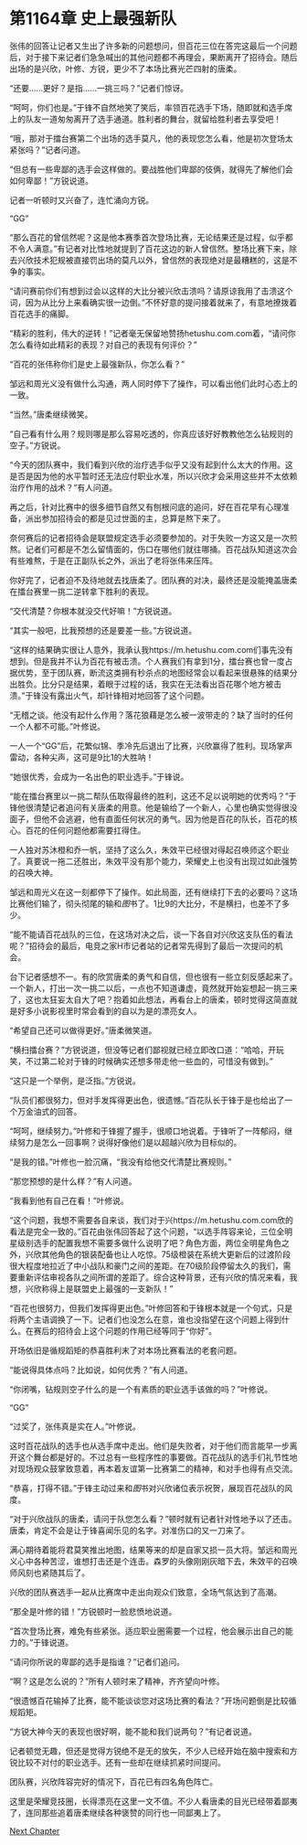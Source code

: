 # 第1164章 史上最强新队

张伟的回答让记者又生出了许多新的问题想问，但百花三位在答完这最后一个问题后，对于接下来记者们急急喊出的其他问题都不再理会，果断离开了招待会。随后出场的是兴欣，叶修、方锐，更少不了本场比赛光芒四射的唐柔。

“还要……更好？是指……一挑三吗？”记者们惊讶。

“呵呵，你们也是。”于锋不自然地笑了笑后，率领百花选手下场，随即就和选手席上的队友一道匆匆离开了选手通道。胜利者的舞台，就留给胜利者去享受吧！

“哦，那对于擂台赛第二个出场的选手莫凡，他的表现您怎么看，他是初次登场太紧张吗？”记者问道。

“但总有一些卑鄙的选手会这样做的。要战胜他们卑鄙的伎俩，就得先了解他们会如何卑鄙！”方锐说道。

记者一听顿时又兴奋了，连忙涌向方锐。

“GG”

“那么百花的曾信然呢？这是他本赛季首次登场比赛，无论结果还是过程，似乎都不令人满意。”有记者对比性地就提到了百花这边的新人曾信然。整场比赛下来，除去兴欣技术犯规被直接罚出场的莫凡以外，曾信然的表现绝对是最糟糕的，这是不争的事实。

“请问赛前你们有想到过会以这样的大比分被兴欣击溃吗？请原谅我用了击溃这个词，因为从比分上来看确实很一边倒。”不怀好意的提问接着就来了，有意地撩拨着百花选手的痛脚。

“精彩的胜利，伟大的逆转！”记者毫无保留地赞扬hetushu.com.com着，“请问你怎么看待如此精彩的表现？对自己的表现有何评价？”

“百花的张伟称你们是史上最强新队，你怎么看？”

邹远和周光义没有做什么沟通，两人同时停下了操作，可以看出他们此时心态上的一致。

“当然。”唐柔继续微笑。

“自己看有什么用？规则哪是那么容易吃透的，你真应该好好教教他怎么钻规则的空子。”方锐说。

“今天的团队赛中，我们看到兴欣的治疗选手似乎又没有起到什么太大的作用。这是否是因为他的水平暂时还无法应付职业水准，所以兴欣才会采用这些并不太依赖治疗作用的战术？”有人问道。

再之后，针对比赛中的很多细节自然又有刨根问底的追问，好在百花早有心理准备，派出参加招待会的都是见过世面的主，总算是熬下来了。

奈何赛后的记者招待会是联盟规定选手必须要参加的。对于失败一方这又是一次煎熬。记者们可都是不怎么留情面的，伤口在哪他们就往哪捅。百花战队知道这次会有些难熬，于是在正副队长之外，派出了老将张伟来压阵。

你好完了，记者迫不及待地就去找唐柔了。团队赛的对决，最终还是没能掩盖唐柔在擂台赛里一挑二逆转拿下胜利的表现。

“交代清楚？你根本就没交代好嘛！”方锐说道。

“其实一般吧，比我预想的还是要差一些。”方锐说道。

“这样的结果确实很让人意外，我承认我https://m.hetushu.com.com们事先没有想到。但是我并不认为百花有被击溃。个人赛我们有拿到1分，擂台赛也曾一度占据优势，至于团队赛，断流这类拥有秒杀点的地图经常会以看起来很悬殊的结果分出胜负。比分只是结果，着眼于过程的话，我实在无法看出百花哪个地方被击溃。”于锋没有露出火气，却针锋相对地回答了这个问题。

“无稽之谈。他没有起什么作用？落花狼藉是怎么被一波带走的？缺了当时的任何一个人都不可能。”叶修说。

一人一个“GG”后，花繁似锦、季冷先后退出了比赛，兴欣赢得了胜利。现场掌声雷动，各种尖声，这可是9比1的大胜呐！

“她很优秀，会成为一名出色的职业选手。”于锋说。

“能在擂台赛里以一挑二帮队伍取得最终的胜利，这还不足以说明她的优秀吗？”于锋他很清楚记者追问有关唐柔的用意。他是输给了一个新人，心里也确实觉得很没面子，但他不会逃避，他有直面任何状况的勇气。因为他是百花的队长，百花的核心。百花的任何问题他都需要扛得住。

一人独对苏沐橙和乔一帆，坚持了这么久，朱效平已经很对得起召唤师这个职业了。真要说一拖二还胜出，朱效平没有那个能力，荣耀史上也没有出现过如此强势的召唤大神。

邹远和周光义在这一刻都停下了操作。如此局面，还有继续打下去的必要吗？这场比赛他们输了，彻头彻尾的输和*图*书了。1比9的大比分，不是横扫，也差不了多少。

“能不能请百花战队的三位，在这场对决之后，谈一下各自对兴欣这支队伍的看法呢？”招待会的最后，电竞之家H市记者站的记者常先得到了最后一次提问的机会。

台下记者感想不一。有的欣赏唐柔的勇气和自信，但也很有一些立刻反感起来了。一个新人，打出一次一挑二以后，一点也不知道谦虚，竟然就开始妄想起一挑三来了，这也太狂妄太自大了吧？抱着如此想法，再看台上的唐柔，顿时觉得这简直就是好多小说影视里时常会看到的自以为是的漂亮女人。

“希望自己还可以做得更好。”唐柔微笑道。

“横扫擂台赛？”方锐说道，但没等记者们鄙视就已经立即改口道：“哈哈，开玩笑，不过第二轮对于锋的时候确实还想多带走他一些血的，可惜没有做到。”

“这只是一个举例，是泛指。”方锐说。

“队员们都很努力，但对手发挥得更出色，很遗憾。”百花队长于锋于是也给出了一个万金油式的回答。

“呵呵，继续努力。”叶修和于锋握了握手，很顺口地说着。于锋听了一阵郁闷，继续努力是怎么一回事啊？说得好像他们是以超越兴欣为目标似的。

“是我的错。”叶修也一脸沉痛，“我没有给他交代清楚比赛规则。”

“那您预想的是什么样？”有人问道。

“我看到他有自己在看！”叶修说。

“这个问题，我想不需要各自来谈，我们对于兴https://m.hetushu.com.com欣的看法是完全一致的。”百花由张伟回答起了这个问题，“以选手阵容来论，三位全明星级别选手的配置我想不需要多做什么说明了吧？角色方面，两位全明星角色之外，兴欣其他角色的银装配备也让人吃惊。75级橙装在系统大更新后的过渡阶段很大程度地拉近了中小战队和豪门之间的差距。在70级阶段停留太久的我们，需要重新评估审视各队之间所谓的差距了。综合这种背景，还有兴欣的情况来看，我想，兴欣称得上是联盟史上最强的一支新队！”

“百花也很努力，但我们发挥得更出色。”叶修回答和于锋根本就是一个句式，只是将两个主语调换了一下。记者们也没怎么在意，谁也没指望在这个问题上得到什么。在赛后的招待会上这个问题的作用已经等同于“你好”。

开场依旧是循规蹈矩的恭喜胜利末了对本场比赛看法的老套问题。

“能说得具体点吗？比如说，如何优秀？”有人问道。

“你闭嘴，钻规则空子什么的是一个有素质的职业选手该做的吗？”叶修说。

“GG”

“过奖了，张伟真是实在人。”叶修说。

这时百花战队的选手也从选手席中走出。他们是失败者，对于他们而言能早一步离开这个舞台都是好的。不过总有一些程序性的事要做。百花战队的选手们礼节性地对现场观众鼓掌致意着，再本着友谊第一比赛第二的精神，和对手也得有点交流。

“恭喜，打得不错。”于锋主动过来和*图*书对兴欣诸位表示祝贺，展现百花战队的风度。

“对于兴欣战队的唐柔，请问于队您怎么看？”顿时就有记者针对性地予以了还击。唐柔，肯定不会是让于锋喜闻乐见的名字。对准伤口的又一刀来了。

满心期待着能将君莫笑推出地图，结果等来的却是自家又损一员大将。邹远和周光义心中各种苦涩，谁想打击还是个连击。森罗的头像刚刚灰暗下去，朱效平的召唤师风刻也紧随其后了。

兴欣的团队赛选手一起从比赛席中走出向观众们致意，全场气氛达到了高潮。

“那全是叶修的错！”方锐顿时一脸悲愤地说道。

“首次登场比赛，难免有些紧张。适应职业圈需要一个过程，他会展示出自己的能力的。”于锋说道。

“请问你所说的卑鄙的选手是指谁？”记者们追问。

“啊？这是怎么说的？”所有人顿时来了精神，齐齐望向叶修。

“很遗憾百花输掉了比赛，能不能谈谈您对这场比赛的看法？”开场问题倒是比较循规蹈矩。

“方锐大神今天的表现也很好啊，能不能和我们说两句？”有记者说道。

记者顿觉无趣，但还是觉得方锐绝不是无的放矢，不少人已经开始在脑中搜索和方锐比较不对付的职业选手。还有一些却在继续抓紧时间提问。

团队赛，兴欣阵容完好的情况下，百花已有四名角色阵亡。

这里是荣耀竞技圈，长得漂亮在这里一文不值。不少人看唐柔的目光已经带着鄙夷了，连同那些追着唐柔继续各种褒赞的同行也一同鄙夷上了。



[Next Chapter](%E7%AC%AC1165%E7%AB%A0%20%E8%BE%93%E5%87%BA%E6%A6%9C.md)